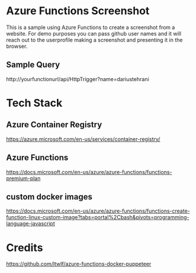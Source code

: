 # Azure Functions Screenshot
This is a sample using Azure Functions to create a screenshot from a website.
For demo purposes you can pass github user names and it will reach out to the userprofile making a screenshot and presenting it in the browser.

## Sample Query
http://yourfunctionurl/api/HttpTrigger?name=dariustehrani

# Tech Stack
## Azure Container Registry
https://azure.microsoft.com/en-us/services/container-registry/

## Azure Functions
https://docs.microsoft.com/en-us/azure/azure-functions/functions-premium-plan

## custom docker images
https://docs.microsoft.com/en-us/azure/azure-functions/functions-create-function-linux-custom-image?tabs=portal%2Cbash&pivots=programming-language-javascript



# Credits
https://github.com/ltwlf/azure-functions-docker-puppeteer
